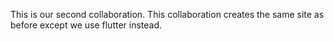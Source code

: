 This is our second collaboration. This collaboration creates the same site as before except we use flutter instead.
